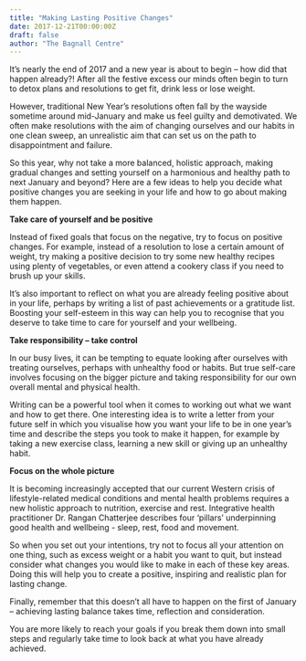 ```yaml
---
title: "Making Lasting Positive Changes"
date: 2017-12-21T00:00:00Z
draft: false
author: "The Bagnall Centre"
---
```


It’s nearly the end of 2017 and a new year is about to begin – how did that happen already?! After all the festive excess our minds often begin to turn to detox plans and resolutions to get fit, drink less or lose weight.

However, traditional New Year’s resolutions often fall by the wayside sometime around mid-January and make us feel guilty and demotivated. We often make resolutions with the aim of changing ourselves and our habits in one clean sweep, an unrealistic aim that can set us on the path to disappointment and failure.

So this year, why not take a more balanced, holistic approach, making gradual changes and setting yourself on a harmonious and healthy path to next January and beyond? Here are a few ideas to help you decide what positive changes you are seeking in your life and how to go about making them happen.

**Take care of yourself and be positive**

Instead of fixed goals that focus on the negative, try to focus on positive changes. For example, instead of a resolution to lose a certain amount of weight, try making a positive decision to try some new healthy recipes using plenty of vegetables, or even attend a cookery class if you need to brush up your skills. 

It’s also important to reflect on what you are already feeling positive about in your life, perhaps by writing a list of past achievements or a gratitude list. Boosting your self-esteem in this way can help you to recognise that you deserve to take time to care for yourself and your wellbeing. 

**Take responsibility – take control**

In our busy lives, it can be tempting to equate looking after ourselves with treating ourselves, perhaps with unhealthy food or habits. But true self-care involves focusing on the bigger picture and taking responsibility for our own overall mental and physical health.

Writing can be a powerful tool when it comes to working out what we want and how to get there. One interesting idea is to write a letter from your future self in which you visualise how you want your life to be in one year’s time and describe the steps you took to make it happen, for example by taking a new exercise class, learning a new skill or giving up an unhealthy habit.

**Focus on the whole picture**

It is becoming increasingly accepted that our current Western crisis of lifestyle-related medical conditions and mental health problems requires a new holistic approach to nutrition, exercise and rest. Integrative health practitioner Dr. Rangan Chatterjee describes four ‘pillars’ underpinning good health and wellbeing - sleep, rest, food and movement. 

So when you set out your intentions, try not to focus all your attention on one thing, such as excess weight or a habit you want to quit, but instead consider what changes you would like to make in each of these key areas. Doing this will help you to create a positive, inspiring and realistic plan for lasting change.

Finally, remember that this doesn’t all have to happen on the first of January – achieving lasting balance takes time, reflection and consideration.

You are more likely to reach your goals if you break them down into small steps and regularly take time to look back at what you have already achieved.
